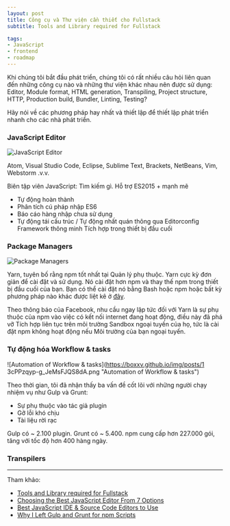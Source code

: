 ```yaml
---
layout: post
title: Công cụ và Thư viện cần thiết cho Fullstack
subtitle: Tools and Library required for Fullstack

tags:
- JavaScript
- frontend
- roadmap
---
```


Khi chúng tôi bắt đầu phát triển, chúng tôi có rất nhiều câu hỏi liên quan đến những công cụ nào và những thư viện khác nhau nên được sử dụng: Editor, Module format, HTML generation, Transpiling, Project structure, HTTP, Production build, Bundler, Linting, Testing?

Hãy nói về các phương pháp hay nhất và thiết lập để thiết lập phát triển nhanh cho các nhà phát triển.


### JavaScript Editor

![JavaScript Editor](https://boxxv.github.io/img/posts/large.jpg "JavaScript IDE")

Atom, Visual Studio Code, Eclipse, Sublime Text, Brackets, NetBeans, Vim, Webstorm .v.v.

Biên tập viên JavaScript: Tìm kiếm gì. Hỗ trợ ES2015 + mạnh mẽ
- Tự động hoàn thành
- Phân tích cú pháp nhập ES6
- Báo cáo hàng nhập chưa sử dụng
- Tự động tái cấu trúc / Tự động nhất quán thông qua Editorconfig Framework thông minh Tích hợp trong thiết bị đầu cuối


### Package Managers

![Package Managers](https://boxxv.github.io/img/posts/npmvsyarn.png "Package Managers")

Yarn, tuyên bố rằng npm tốt nhất tại Quản lý phụ thuộc. Yarn cực kỳ đơn giản để cài đặt và sử dụng. Nó cài đặt hơn npm và thay thế npm trong thiết bị đầu cuối của bạn. Bạn có thể cài đặt nó bằng Bash hoặc npm hoặc bất kỳ phương pháp nào khác được liệt kê ở [đây](https://classic.yarnpkg.com/en/docs/install#windows-stable).

Theo thông báo của Facebook, nhu cầu ngay lập tức đối với Yarn là sự phụ thuộc của npm vào việc có kết nối internet đang hoạt động, điều này đã phá vỡ Tích hợp liên tục trên môi trường Sandbox ngoại tuyến của họ, tức là cài đặt npm không hoạt động nếu Môi trường của bạn ngoại tuyến.


### Tự động hóa Workflow & tasks

![Automation of Workflow & tasks](https://boxxv.github.io/img/posts/1 3cPPzqyp-g_JeMsFJQS8dA.png "Automation of Workflow & tasks")

Theo thời gian, tôi đã nhận thấy ba vấn đề cốt lõi với những người chạy nhiệm vụ như Gulp và Grunt:
- Sự phụ thuộc vào tác giả plugin
- Gỡ lỗi khó chịu
- Tài liệu rời rạc

Gulp có ~ 2.100 plugin.
Grunt có ~ 5.400.
npm cung cấp hơn 227.000 gói, tăng với tốc độ hơn 400 hàng ngày.


### Transpilers

-----
Tham khảo:
- [Tools and Library required for Fullstack](https://tkssharma.com/tools-and-library-for-js-development/)
- [Choosing the Best JavaScript Editor From 7 Options](https://www.testim.io/blog/best-javascript-editor-6-options/)
- [Best JavaScript IDE & Source Code Editors to Use](https://hackr.io/blog/best-javascript-ide-source-code-editors)
- [Why I Left Gulp and Grunt for npm Scripts](https://www.freecodecamp.org/news/why-i-left-gulp-and-grunt-for-npm-scripts-3d6853dd22b8/)

